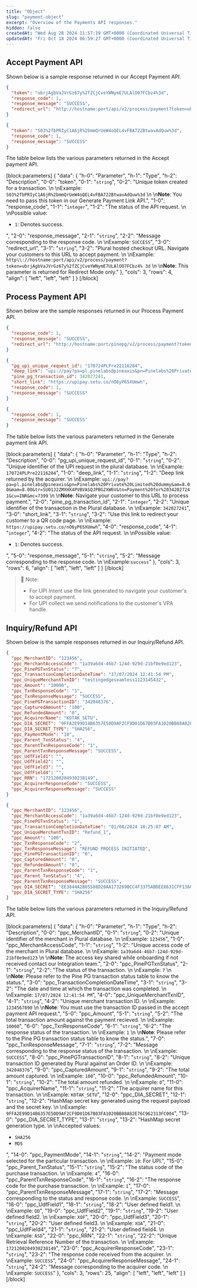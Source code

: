 ```yaml
---
title: "Object"
slug: "payment-object"
excerpt: "Overview of the Payments API responses."
hidden: false
createdAt: "Wed Aug 28 2024 11:57:19 GMT+0000 (Coordinated Universal Time)"
updatedAt: "Fri Oct 18 2024 06:59:27 GMT+0000 (Coordinated Universal Time)"
---
```

## Accept Payment API

Shown below is a sample response returned in our Accept Payment API.

```json Accept Payment Sample Response for Redirect Flow
{
  "token": "ubrjAgbVaJVrGz67y%2fZCjCveYWNymE7ULAlOO7FCbz4%3d",
  "response_code": 1,
  "response_message": "SUCCESS",
  "redirect_url": "http://hostname:port/api/v2/process/payment?token=ubrjAgbVaJVrGz67y%2fZCjCveYWNymE7ULAlOO7FCbz4% 3d "
}
```
```json Accept Payment Sample Response For Seamless Flow
{
  "token": "S03%2fbPRIyC1A6jR%2bmmQrUeW4oQEL4vFBA722BtwavAdQuw%3d",
  "response_code": 1,
  "response_message": "SUCCESS"
}
```

The table below lists the various parameters returned in the Accept payment API.

[block:parameters]
{
  "data": {
    "h-0": "Parameter",
    "h-1": "Type",
    "h-2": "Description",
    "0-0": "token",
    "0-1": "`string`",
    "0-2": "Unique token created for a transaction.  \n  \nExample: `S03%2fbPRIyC1A6jR%2bmmQrUeW4oQEL4vFBA722BtwavAdQuw%3d`  \n  \n**Note**: You need to pass this token in our Generate Payment Link API.",
    "1-0": "response_code",
    "1-1": "`integer`",
    "1-2": "The status of the API request.  \n  \nPossible value:<ul><li>`1`: Denotes success.</ul></li>",
    "2-0": "response_message",
    "2-1": "`string`",
    "2-2": "Message corresponding to the response code.  \n  \nExample: `SUCCESS`",
    "3-0": "redirect_url",
    "3-1": "`string`",
    "3-2": "Plural hosted checkout URL. Navigate your customers to this URL to accept payment.  \n  \nExample: `http\\://hostname:port/api/v2/process/payment?token=ubrjAgbVaJVrGz67y%2fZCjCveYWNymE7ULAlOO7FCbz4% 3d`  \n  \n**Note**: This parameter is returned for Redirect Mode only."
  },
  "cols": 3,
  "rows": 4,
  "align": [
    "left",
    "left",
    "left"
  ]
}
[/block]


## Process Payment API

Shown below are the sample responses returned in our Process Payment API.

```json Card Payment Sample Response
{
  "response_code": 1,
  "response_message": "SUCCESS",
  "redirect_url": "http://hostname:port/pinepg/v2/process/payment?token=848RFsu%2bRnNcSsaZdzEgkeosvCc2o5lK TV4uKJF%2fcjE%3d"
}
```
```json UPI Intent Sample Response
{
  "pg_upi_unique_request_id": "170724PLPre22116284",
  "deep_link": "upi://pay?pa=pl.pinelabs@pineaxis&pn=Pinelabs%20Private%20Limited%20dummy&am=8.00&mam=8.00&tr=SU01J2ZMXHX4PVBVASQJPBG2XW6V&tn=Payment%20for%20342027241&cu=INR&mc=7399",
  "pine_pg_transaction_id": 342027241,
  "short_link": "https://upipay.setu.co/nO6yP65XUmwh",
  "response_code": 1,
  "response_message": "SUCCESS"
}
```
```json UPI Collect Sample Reponse
{
  "response_code": 1,
  "response_message": "SUCCESS"
}
```

The table below lists the various parameters returned in the Generate payment link API.

[block:parameters]
{
  "data": {
    "h-0": "Parameter",
    "h-1": "Type",
    "h-2": "Description",
    "0-0": "pg_upi_unique_request_id",
    "0-1": "`string`",
    "0-2": "Unique identifier of the UPI request in the plural database.  \n  \nExample: `170724PLPre22116284`",
    "1-0": "deep_link",
    "1-1": "`string`",
    "1-2": "Deep link returned by the acquirer.  \n  \nExample: `upi://pay?pa=pl.pinelabs@pineaxis&pn=Pinelabs%20Private%20Limited%20dummy&am=8.00&mam=8.00&tr=SU01J2ZMXHX4PVBVASQJPBG2XW6V&tn=Payment%20for%20342027241&cu=INR&mc=7399`  \n  \n**Note**: Navigate your customer to this URL to process payment.",
    "2-0": "pine_pg_transaction_id",
    "2-1": "`integer`",
    "2-2": "Unique identifier of the transaction in the Plural database.  \n  \nExample: `342027241`",
    "3-0": "short_link",
    "3-1": "`string`",
    "3-2": "Use this link to redirect your customer to a QR code page.  \n  \nExample: `https://upipay.setu.co/nO6yP65XUmwh`",
    "4-0": "response_code",
    "4-1": "`integer`",
    "4-2": "The status of the API request.  \n  \nPossible value:<ul><li>`1`: Denotes success.</ul></li>",
    "5-0": "response_message",
    "5-1": "`string`",
    "5-2": "Message corresponding to the response code.  \n  \nExample:`success`"
  },
  "cols": 3,
  "rows": 6,
  "align": [
    "left",
    "left",
    "left"
  ]
}
[/block]


> 📘 Note:
> 
> - For UPI Intent use the link generated to navigate your customer's to accept payment.
> - For UPI collect we send notifications to the customer's VPA handle.

## Inquiry/Refund API

Shown below is the sample responses returned in our Inquiry/Refund API.

```json Inquiry Sample Response
{
  "ppc_MerchantID": "123456",
  "ppc_MerchantAccessCode": "1a39a6d4-46b7-124d-929d-21bf0e9ed123",
  "ppc_PinePGTxnStatus": "7",
  "ppc_TransactionCompletionDateTime": "17/07/2024 12:41:54 PM",
  "ppc_UniqueMerchantTxnID": "testingedgeseamless1123145432",
  "ppc_Amount": "10000",
  "ppc_TxnResponseCode": "1",
  "ppc_TxnResponseMessage": "SUCCESS",
  "ppc_PinePGTransactionID": "342048376",
  "ppc_CapturedAmount": "100",
  "ppc_RefundedAmount": "0",
  "ppc_AcquirerName": "KOTAK_SETU",
  "ppc_DIA_SECRET": "9FFA2E99D14B6357E50D9AF2CF9D01D67B03FA1020BB88A82E76C962313FC004",
  "ppc_DIA_SECRET_TYPE": "SHA256",
  "ppc_PaymentMode": "10",
  "ppc_Parent_TxnStatus": "4",
  "ppc_ParentTxnResponseCode": "1",
  "ppc_ParentTxnResponseMessage": "SUCCESS",
  "ppc_UdfField1": "",
  "ppc_UdfField2": "",
  "ppc_UdfField3": "",
  "ppc_UdfField4": "",
  "ppc_RRN": "1721200204930238149",
  "ppc_AcquirerResponseCode": "SUCCESS",
  "ppc_AcquirerResponseMessage": "SUCCESS"
}
```
```json Refund Sample Response
{
  "ppc_MerchantID": "123456",
  "ppc_MerchantAccessCode": "1a39a6d4-46b7-124d-929d-21bf0e9ed123",
  "ppc_PinePGTxnStatus": "1",
  "ppc_TransactionCompletionDateTime": "01/08/2024 10:25:07 AM",
  "ppc_UniqueMerchantTxnID": "Refund_1",
  "ppc_Amount": "100",
  "ppc_TxnResponseCode": "2",
  "ppc_TxnResponseMessage": "REFUND PROCESS INITIATED",
  "ppc_PinePGTransactionID": "0",
  "ppc_CapturedAmount": "0",
  "ppc_RefundedAmount": "0",
  "ppc_ParentTxnResponseCode": "1",
  "ppc_Parent_TxnStatus": "4",
  "ppc_ParentTxnResponseMessage": "SUCCESS",
  "ppc_DIA_SECRET": "EE3844A2B85588D20AA173269BCC4F3375ABDEE8631CFF1366B271FABB47AE6F",
  "ppc_DIA_SECRET_TYPE": "SHA256"
}
```

The table below lists the various parameters returned in the Inquiry/Refund API.

[block:parameters]
{
  "data": {
    "h-0": "Parameter",
    "h-1": "Type",
    "h-2": "Description",
    "0-0": "ppc_MerchantID",
    "0-1": "`string`",
    "0-2": "Unique identifier of the merchant in Plural database.  \n  \nExample: `123456`",
    "1-0": "ppc_MerchantAccessCode",
    "1-1": "`string`",
    "1-2": "Unique access code of the merchant in Plural database.  \n  \nExample: `1a39a6d4-46b7-124d-929d-21bf0e9ed123`  \n  \n**Note**: The access key shared while onboarding if not received contact our Integration team.",
    "2-0": "ppc_PinePGTxnStatus",
    "2-1": "`string`",
    "2-2": "The status of the transaction.  \n  \nExample: `7`  \n  \n**Note**: Please refer to the Pine PG transaction status table to know the status.",
    "3-0": "ppc_TransactionCompletionDateTime",
    "3-1": "`string`",
    "3-2": "The date and time at which the transaction was completed.  \n  \nExample: `17/07/2024 12:41:54 PM`",
    "4-0": "ppc_UniqueMerchantTxnID",
    "4-1": "`string`",
    "4-2": "Unique merchant transaction ID.  \n  \nExample: `1234567890`  \n  \n**Note**: You must use the transaction ID passed in the accept payment API request.",
    "5-0": "ppc_Amount",
    "5-1": "`string`",
    "5-2": "The total transaction amount against the payment recieved.  \n  \nExample: `10000`",
    "6-0": "ppc_TxnResponseCode",
    "6-1": "`string`",
    "6-2": "The response status of the transaction.  \n  \nExample: `1`  \n  \n**Note**: Please refer to the Pine PG transaction status table to know the status.",
    "7-0": "ppc_TxnResponseMessage",
    "7-1": "`string`",
    "7-2": "Message corresponding to the response status of the transaction.  \n  \nExample: `SUCCESS`",
    "8-0": "ppc_PinePGTransactionID",
    "8-1": "`string`",
    "8-2": "Unique transaction ID generated by Plural against an Order ID.  \n  \nExample: `342048376`",
    "9-0": "ppc_CapturedAmount",
    "9-1": "`string`",
    "9-2": "The total amount captured.  \n  \nExample: `100`",
    "10-0": "ppc_RefundedAmount",
    "10-1": "`string`",
    "10-2": "The total amount refunded.  \n  \nExample: `0`",
    "11-0": "ppc_AcquirerName",
    "11-1": "`string`",
    "11-2": "The acquirer name for this transaction.  \n  \nExample: `KOTAK_SETU`",
    "12-0": "ppc_DIA_SECRET",
    "12-1": "`string`",
    "12-2": "HashMap secret key generated using the request payload and the secret key.  \n  \nExample: `9FFA2E99D14B6357E50D9AF2CF9D01D67B03FA1020BB88A82E76C962313FC004`",
    "13-0": "ppc_DIA_SECRET_TYPE",
    "13-1": "`string`",
    "13-2": "HashMap secret generation type.  \n  \nAccepted values:<ul><li>`SHA256`</li><li>`MD5`</ul></li>",
    "14-0": "ppc_PaymentMode",
    "14-1": "`string`",
    "14-2": "Payment mode selected for the particular transaction.  \n  \nExample: `10`: For UPI.",
    "15-0": "ppc_Parent_TxnStatus",
    "15-1": "`string`",
    "15-2": "The status code of the purchase transaction.  \n  \nExample: `4`",
    "16-0": "ppc_ParentTxnResponseCode",
    "16-1": "`string`",
    "16-2": "The response code for the purchase transaction.  \n  \nExample: `1`",
    "17-0": "ppc_ParentTxnResponseMessage",
    "17-1": "`string`",
    "17-2": "Message corresponding to the status and response code.  \n  \nExample: `SUCCESS`",
    "18-0": "ppc_UdfField1",
    "18-1": "`string`",
    "18-2": "User defined field1.  \n  \nExample: `DD`",
    "19-0": "ppc_UdfField2",
    "19-1": "`string`",
    "19-2": "User defined field2.  \n  \nExample: `XOF`",
    "20-0": "ppc_UdfField3",
    "20-1": "`string`",
    "20-2": "User defined field3.  \n  \nExample: `XOA`",
    "21-0": "ppc_UdfField4",
    "21-1": "`string`",
    "21-2": "User defined field4.  \n  \nExample: `ASD`",
    "22-0": "ppc_RRN",
    "22-1": "`string`",
    "22-2": "Unique Retrieval Reference Number of the transaction.  \n  \nExample: `1721200204930238149`",
    "23-0": "ppc_AcquirerResponseCode",
    "23-1": "`string`",
    "23-2": "The response code received from the acquirer.  \n  \nExample: `SUCCESS`",
    "24-0": "ppc_AcquirerResponseMessage",
    "24-1": "`string`",
    "24-2": "Message corresponding to the acquirer code.  \n  \nExample: `SUCCESS`"
  },
  "cols": 3,
  "rows": 25,
  "align": [
    "left",
    "left",
    "left"
  ]
}
[/block]
